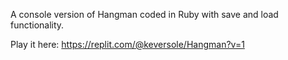 A console version of Hangman coded in Ruby with save and load functionality.

Play it here:
https://replit.com/@keversole/Hangman?v=1

